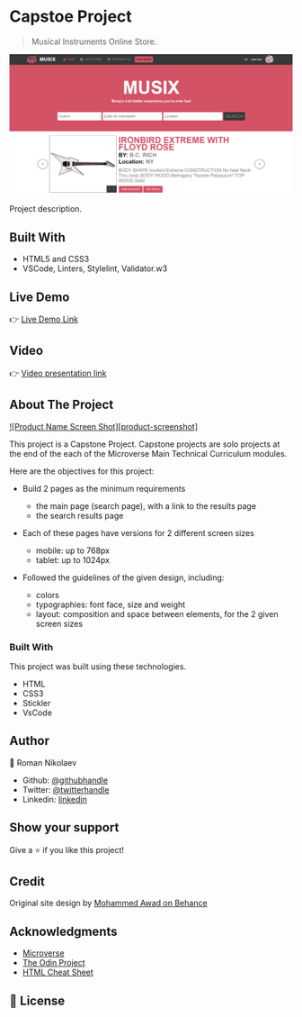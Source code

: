 # Capstoe Project

> Musical Instruments Online Store.

![screenshot](./Assets/Pictures/screenpic.png)

Project description.

## Built With

- HTML5 and CSS3
- VSCode, Linters, Stylelint, Validator.w3

## Live Demo

:point_right: [Live Demo Link](https://rawcdn.githack.com/vzdrizhni/Capstone-project-Musical-instruments-online-shop/52dd387eb0b8a6b4f1bfeb324ae938d30270d66a/index.html)

## Video

:point_right: [Video presentation link](https://www.loom.com/share/302e4cc05e9642b684093becb5f37be8)


## About The Project

[![Product Name Screen Shot][product-screenshot]](./img/screenshot.png)

This project is a Capstone Project. Capstone projects are solo projects at the end of the each of the Microverse Main Technical Curriculum modules.

Here are the objectives for this project:

* Build 2 pages as the minimum requirements
	* the main page (search page), with a link to the results page
	* the search results page

* Each of these pages have versions for 2 different screen sizes
  * mobile: up to 768px
  * tablet: up to 1024px 

* Followed the guidelines of the given design, including:
  * colors
  * typographies: font face, size and weight
  * layout: composition and space between elements, for the 2 given screen sizes

### Built With
This project was built using these technologies.
* HTML
* CSS3
* Stickler
* VsCode

## Author

👤 Roman Nikolaev 

- Github: [@githubhandle](https://github.com/vzdrizhni)
- Twitter: [@twitterhandle](https://twitter.com/twitterhandle)
- Linkedin: [linkedin](https://twitter.com/metabruta)

## Show your support

Give a ⭐️ if you like this project!

## Credit

Original site design by [Mohammed Awad on Behance](https://www.behance.net/gallery/24796463/ZATTIX)

## Acknowledgments

* [Microverse](https://www.microverse.org/)
* [The Odin Project](https://www.theodinproject.com/)
* [HTML Cheat Sheet](https://htmlcheatsheet.com/js/)

## 📝 License

